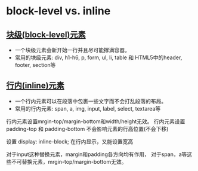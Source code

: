 # block-level vs. inline
## [块级(block-level)元素](https://developer.mozilla.org/en/docs/Web/HTML/Block-level_elements)
- 一个块级元素会新开始一行并且尽可能撑满容器。
- 常用的块级元素: div, h1-h6, p, form, ul, li, table 和 HTML5中的header, footer, section等

## [行内(inline)元素](https://developer.mozilla.org/en-US/docs/Web/HTML/Inline_elemente)
- 一个行内元素可以在段落中包裹一些文字而不会打乱段落的布局。
- 常用的行内元素: span, a, img, input, label, select, textarea等


行内元素设置mrgin-top/margin-bottom和width/height无效。
行内元素设置 padding-top 和 padding-bottom 不会影响元素的行高位置(不会下移)

设置 display: inline-block; 在行内显示，又能设置宽高

对于input这种替换元素，margin和padding各方向均有作用，
对于span，a等这些不可替换元素，mrgin-top/margin-bottom无效。
